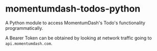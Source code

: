 # momentumdash-todos-python
A Python module to access MomentumDash's Todo's functionality programmatically.

A Bearer Token can be obtained by looking at network traffic going to `api.momentumdash.com`.
